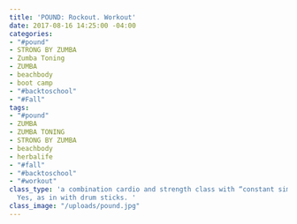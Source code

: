 ```yaml
---
title: 'POUND: Rockout. Workout'
date: 2017-08-16 14:25:00 -04:00
categories:
- "#pound"
- STRONG BY ZUMBA
- Zumba Toning
- ZUMBA
- beachbody
- boot camp
- "#backtoschool"
- "#Fall"
tags:
- "#pound"
- ZUMBA
- ZUMBA TONING
- STRONG BY ZUMBA
- beachbody
- herbalife
- "#fall"
- "#backtoschool"
- "#workout"
class_type: 'a combination cardio and strength class with “constant simulated drumming.”
  Yes, as in with drum sticks. '
class_image: "/uploads/pound.jpg"
---
```


